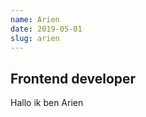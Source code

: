 ```yaml
---
name: Arien
date: 2019-05-01
slug: arien
---
```


## Frontend developer
Hallo ik ben Arien

<v-img src="/images/arien.png" alt="image alt text"></v-img>